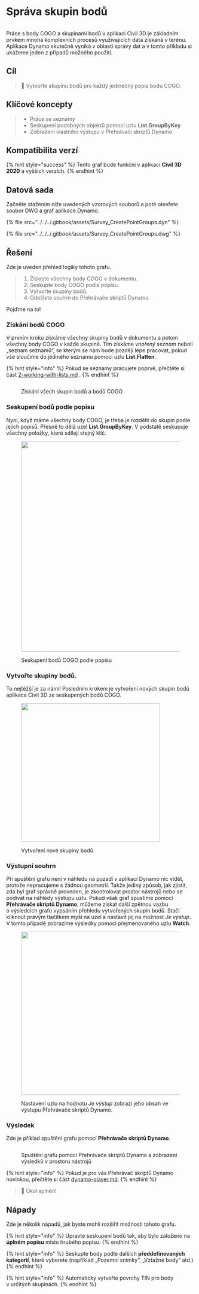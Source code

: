 # Správa skupin bodů

<figure><img src="../../../.gitbook/assets/Survey_CreatePointGroups_Player.gif" alt=""><figcaption></figcaption></figure>

Práce s body COGO a skupinami bodů v aplikaci Civil 3D je základním prvkem mnoha komplexních procesů využívajících data získaná v terénu. Aplikace Dynamo skutečně vyniká v oblasti správy dat a v tomto příkladu si ukážeme jeden z případů možného použití.  

## Cíl

> :dart: Vytvořte skupinu bodů pro každý jedinečný popis bodu COGO. 

## Klíčové koncepty

> * Práce se seznamy
> * Seskupení podobných objektů pomocí uzlu **List.GroupByKey**
> * Zobrazení vlastního výstupu v Přehrávači skriptů Dynamo

## Kompatibilita verzí

{% hint style="success" %} Tento graf bude funkční v aplikaci **Civil 3D 2020** a vyšších verzích. {% endhint %}

## Datová sada

Začněte stažením níže uvedených vzorových souborů a poté otevřete soubor DWG a graf aplikace Dynamo.

{% file src="../../../.gitbook/assets/Survey_CreatePointGroups.dyn" %}

{% file src="../../../.gitbook/assets/Survey_CreatePointGroups.dwg" %}

## Řešení

Zde je uveden přehled logiky tohoto grafu.

> 1. Získejte všechny body COGO v dokumentu.
> 2. Seskupte body COGO podle popisu.
> 3. Vytvořte skupiny bodů.
> 4. Odešlete souhrn do Přehrávače skriptů Dynamo.

Pojďme na to!

### Získání bodů COGO

V prvním kroku získáme všechny skupiny bodů v dokumentu a potom všechny body COGO v každé skupině. Tím získáme _vnořený seznam_ neboli „seznam seznamů“, se kterým se nám bude později lépe pracovat, pokud vše sloučíme do jediného seznamu pomocí uzlu **List.Flatten**.

{% hint style="info" %} Pokud se seznamy pracujete poprvé, přečtěte si část [2-working-with-lists.md](../../../5\_essential\_nodes\_and\_concepts/5-4\_designing-with-lists/2-working-with-lists.md "mention") . {% endhint %}

<figure><img src="../../../.gitbook/assets/Survey_CreatePointGroups_GetPoints.png" alt=""><figcaption><p>Získání všech skupin bodů a bodů COGO </p></figcaption></figure>

### Seskupení bodů podle popisu

Nyní, když máme všechny body COGO, je třeba je rozdělit do skupin podle jejich popisů. Přesně to dělá uzel **List.GroupByKey**. V podstatě seskupuje všechny položky, které sdílejí stejný klíč.

<figure><img src="../../../.gitbook/assets/Survey_CreatePointGroups_GroupPoints.png" alt="" width="563"><figcaption><p>Seskupení bodů COGO podle popisu</p></figcaption></figure>

### Vytvořte skupiny bodů.

To nejtěžší je za námi! Posledním krokem je vytvoření nových skupin bodů aplikace Civil 3D ze seskupených bodů COGO.

<figure><img src="../../../.gitbook/assets/Survey_CreatePointGroups_CreatePointGroups.png" alt="" width="371"><figcaption><p>Vytvoření nové skupiny bodů</p></figcaption></figure>

### Výstupní souhrn

Při spuštění grafu není v náhledu na pozadí v aplikaci Dynamo nic vidět, protože nepracujeme s žádnou geometrií. Takže jediný způsob, jak zjistit, zda byl graf správně proveden, je zkontrolovat prostor nástrojů nebo se podívat na náhledy výstupu uzlu. Pokud však graf spustíme pomocí **Přehrávače skriptů Dynamo**, můžeme získat další zpětnou vazbu o výsledcích grafu vypsáním přehledu vytvořených skupin bodů. Stačí kliknout pravým tlačítkem myši na uzel a nastavit jej na možnost _Je výstup_. V tomto případě zobrazíme výsledky pomocí přejmenovaného uzlu **Watch**.

<figure><img src="../../../.gitbook/assets/Survey_CreatePointGroups_Output.png" alt="" width="437"><figcaption><p>Nastavení uzlu na hodnotu <em>Je výstup</em> zobrazí jeho obsah ve výstupu Přehrávače skriptů Dynamo.</p></figcaption></figure>

### Výsledek

Zde je příklad spuštění grafu pomocí **Přehrávače skriptů Dynamo**.

<figure><img src="../../../.gitbook/assets/Survey_CreatePointGroups_Player.gif" alt=""><figcaption><p>Spuštění grafu pomocí Přehrávače skriptů Dynamo a zobrazení výsledků v prostoru nástrojů</p></figcaption></figure>

{% hint style="info" %} Pokud je pro vás Přehrávač skriptů Dynamo novinkou, přečtěte si část [dynamo-player.md](../../dynamo-player.md "mention"). {% endhint %}

> :tada: Úkol splněn!

## Nápady

Zde je několik nápadů, jak byste mohli rozšířit možnosti tohoto grafu.

{% hint style="info" %} Upravte seskupení bodů tak, aby bylo založeno na **úplném popisu** místo hrubého popisu. {% endhint %}

{% hint style="info" %} Seskupte body podle dalších **předdefinovaných kategorií**, které vyberete (například „Pozemní snímky“, „Vztažné body“ atd.) {% endhint %}

{% hint style="info" %} Automaticky vytvořte povrchy TIN pro body v určitých skupinách.  {% endhint %}
